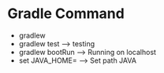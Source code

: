 # Gradle Command
+ gradlew 
+ gradlew test --> testing
+ gradlew bootRun --> Running on localhost
+ set JAVA_HOME= --> Set path JAVA
